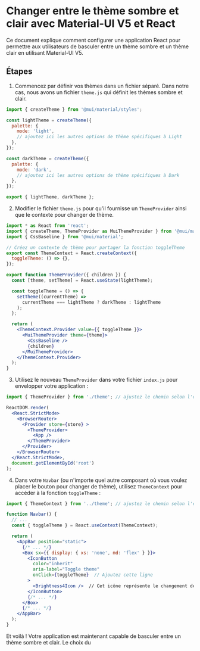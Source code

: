 # Changer entre le thème sombre et clair avec Material-UI V5 et React

Ce document explique comment configurer une application React pour permettre aux utilisateurs de basculer entre un thème sombre et un thème clair en utilisant Material-UI V5.

## Étapes

1. Commencez par définir vos thèmes dans un fichier séparé. Dans notre cas, nous avons un fichier `theme.js` qui définit les thèmes sombre et clair.

```jsx
import { createTheme } from '@mui/material/styles';

const lightTheme = createTheme({
  palette: {
    mode: 'light',
    // ajoutez ici les autres options de thème spécifiques à Light
  },
});

const darkTheme = createTheme({
  palette: {
    mode: 'dark',
    // ajoutez ici les autres options de thème spécifiques à Dark
  },
});

export { lightTheme, darkTheme };
```

2. Modifier le fichier `theme.js` pour qu'il fournisse un `ThemeProvider` ainsi que le contexte pour changer de thème.

```jsx
import * as React from 'react';
import { createTheme, ThemeProvider as MuiThemeProvider } from '@mui/material/styles';
import { CssBaseline } from '@mui/material';

// Créez un contexte de thème pour partager la fonction toggleTheme
export const ThemeContext = React.createContext({
  toggleTheme: () => {},
});

export function ThemeProvider({ children }) {
  const [theme, setTheme] = React.useState(lightTheme);

  const toggleTheme = () => {
    setTheme((currentTheme) => 
      currentTheme === lightTheme ? darkTheme : lightTheme
    );
  };

  return (
    <ThemeContext.Provider value={{ toggleTheme }}>
      <MuiThemeProvider theme={theme}>
        <CssBaseline />
        {children}
      </MuiThemeProvider>
    </ThemeContext.Provider>
  );
}
```

3. Utilisez le nouveau `ThemeProvider` dans votre fichier `index.js` pour envelopper votre application :

```jsx
import { ThemeProvider } from './theme'; // ajustez le chemin selon l'emplacement de votre fichier theme.js

ReactDOM.render(
  <React.StrictMode>
    <BrowserRouter>
      <Provider store={store} >
        <ThemeProvider>
          <App />
        </ThemeProvider>
      </Provider>
    </BrowserRouter>
  </React.StrictMode>,
  document.getElementById('root')
);
```

4. Dans votre `Navbar` (ou n'importe quel autre composant où vous voulez placer le bouton pour changer de thème), utilisez `ThemeContext` pour accéder à la fonction `toggleTheme` :

```jsx
import { ThemeContext } from '../theme'; // ajustez le chemin selon l'emplacement de votre fichier theme.js

function Navbar() {
  // ...
  const { toggleTheme } = React.useContext(ThemeContext);

  return (
    <AppBar position="static">
      {/* ... */}
      <Box sx={{ display: { xs: 'none', md: 'flex' } }}>
        <IconButton
          color="inherit"
          aria-label="Toggle theme"
          onClick={toggleTheme}  // Ajoutez cette ligne
        >
          <Brightness4Icon />  // Cet icône représente le changement de thème, vous pouvez choisir un autre si vous voulez
        </IconButton>
        {/* ... */}
      </Box>
      {/* ... */}
    </AppBar>
  );
}
```

Et voilà ! Votre application est maintenant capable de basculer entre un thème sombre et clair. Le choix du